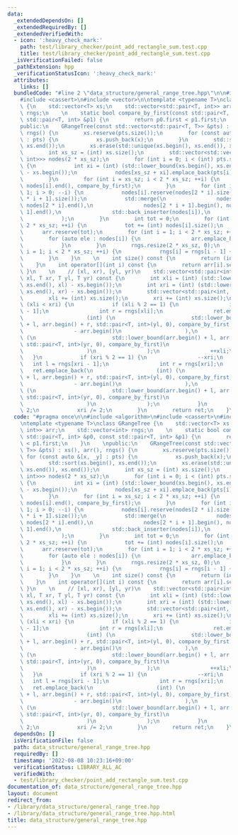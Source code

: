 ```yaml
---
data:
  _extendedDependsOn: []
  _extendedRequiredBy: []
  _extendedVerifiedWith:
  - icon: ':heavy_check_mark:'
    path: test/library_checker/point_add_rectangle_sum.test.cpp
    title: test/library_checker/point_add_rectangle_sum.test.cpp
  _isVerificationFailed: false
  _pathExtension: hpp
  _verificationStatusIcon: ':heavy_check_mark:'
  attributes:
    links: []
  bundledCode: "#line 2 \"data_structure/general_range_tree.hpp\"\n\n#include <algorithm>\n\
    #include <cassert>\n#include <vector>\n\ntemplate <typename T>\nclass GRangeTree\
    \ {\n    std::vector<T> xs;\n    std::vector<std::pair<T, int>> arr;\n    std::vector<int>\
    \ rngs;\n    \n    static bool compare_by_first(const std::pair<T, int> &p0, const\
    \ std::pair<T, int> &p1) {\n        return p0.first < p1.first;\n    }\n    \n\
    public:\n    GRangeTree(const std::vector<std::pair<T, T>> &pts) : xs(), arr(),\
    \ rngs() {\n        xs.reserve(pts.size());\n        for (const auto &[x, _y]\
    \ : pts) {\n            xs.push_back(x);\n        }\n        std::sort(xs.begin(),\
    \ xs.end());\n        xs.erase(std::unique(xs.begin(), xs.end()), xs.end());\n\
    \        int xs_sz = (int) xs.size();\n        std::vector<std::vector<std::pair<T,\
    \ int>>> nodes(2 * xs_sz);\n        for (int i = 0; i < (int) pts.size(); ++i)\
    \ {\n            int xi = (int) (std::lower_bound(xs.begin(), xs.end(), pts[i].first)\
    \ - xs.begin());\n            nodes[xs_sz + xi].emplace_back(pts[i].second, i);\n\
    \        }\n        for (int i = xs_sz; i < 2 * xs_sz; ++i) {\n            std::sort(nodes[i].begin(),\
    \ nodes[i].end(), compare_by_first);\n        }\n        for (int i = xs_sz -\
    \ 1; i > 0; --i) {\n            nodes[i].reserve(nodes[2 * i].size() + nodes[2\
    \ * i + 1].size());\n            std::merge(\n                nodes[2 * i].begin(),\
    \ nodes[2 * i].end(),\n                nodes[2 * i + 1].begin(), nodes[2 * i +\
    \ 1].end(),\n                std::back_inserter(nodes[i]),\n                compare_by_first\n\
    \            );\n        }\n        int tot = 0;\n        for (int i = 1; i <\
    \ 2 * xs_sz; ++i) {\n            tot += (int) nodes[i].size();\n        }\n  \
    \      arr.reserve(tot);\n        for (int i = 1; i < 2 * xs_sz; ++i) {\n    \
    \        for (auto ele : nodes[i]) {\n                arr.emplace_back(ele);\n\
    \            }\n        }\n        rngs.resize(2 * xs_sz, 0);\n        for (int\
    \ i = 1; i < 2 * xs_sz; ++i) {\n            rngs[i] = rngs[i - 1] + (int) nodes[i].size();\n\
    \        }\n    }\n    \n    int size() const {\n        return (int) arr.size();\n\
    \    }\n    int operator[](int i) const {\n        return arr[i].second;\n   \
    \ }\n    \n    // [xl, xr), [yl, yr)\n    std::vector<std::pair<int, int>> rectangle(T\
    \ xl, T xr, T yl, T yr) const {\n        int xli = (int) (std::lower_bound(xs.begin(),\
    \ xs.end(), xl) - xs.begin());\n        int xri = (int) (std::lower_bound(xs.begin(),\
    \ xs.end(), xr) - xs.begin());\n        std::vector<std::pair<int, int>> ret;\n\
    \        xli += (int) xs.size();\n        xri += (int) xs.size();\n        while\
    \ (xli < xri) {\n            if (xli % 2 == 1) {\n                int l = rngs[xli\
    \ - 1];\n                int r = rngs[xli];\n                ret.emplace_back(\n\
    \                    (int) (\n                        std::lower_bound(arr.begin()\
    \ + l, arr.begin() + r, std::pair<T, int>(yl, 0), compare_by_first)\n        \
    \                - arr.begin()\n                    ),\n                    (int)\
    \ (\n                        std::lower_bound(arr.begin() + l, arr.begin() + r,\
    \ std::pair<T, int>(yr, 0), compare_by_first)\n                        - arr.begin()\n\
    \                    )\n                );\n                ++xli;\n         \
    \   }\n            if (xri % 2 == 1) {\n                --xri;\n             \
    \   int l = rngs[xri - 1];\n                int r = rngs[xri];\n             \
    \   ret.emplace_back(\n                    (int) (\n                        std::lower_bound(arr.begin()\
    \ + l, arr.begin() + r, std::pair<T, int>(yl, 0), compare_by_first)\n        \
    \                - arr.begin()\n                    ),\n                    (int)\
    \ (\n                        std::lower_bound(arr.begin() + l, arr.begin() + r,\
    \ std::pair<T, int>(yr, 0), compare_by_first)\n                        - arr.begin()\n\
    \                    )\n                );\n            }\n            xli /=\
    \ 2;\n            xri /= 2;\n        }\n        return ret;\n    }\n};\n"
  code: "#pragma once\n\n#include <algorithm>\n#include <cassert>\n#include <vector>\n\
    \ntemplate <typename T>\nclass GRangeTree {\n    std::vector<T> xs;\n    std::vector<std::pair<T,\
    \ int>> arr;\n    std::vector<int> rngs;\n    \n    static bool compare_by_first(const\
    \ std::pair<T, int> &p0, const std::pair<T, int> &p1) {\n        return p0.first\
    \ < p1.first;\n    }\n    \npublic:\n    GRangeTree(const std::vector<std::pair<T,\
    \ T>> &pts) : xs(), arr(), rngs() {\n        xs.reserve(pts.size());\n       \
    \ for (const auto &[x, _y] : pts) {\n            xs.push_back(x);\n        }\n\
    \        std::sort(xs.begin(), xs.end());\n        xs.erase(std::unique(xs.begin(),\
    \ xs.end()), xs.end());\n        int xs_sz = (int) xs.size();\n        std::vector<std::vector<std::pair<T,\
    \ int>>> nodes(2 * xs_sz);\n        for (int i = 0; i < (int) pts.size(); ++i)\
    \ {\n            int xi = (int) (std::lower_bound(xs.begin(), xs.end(), pts[i].first)\
    \ - xs.begin());\n            nodes[xs_sz + xi].emplace_back(pts[i].second, i);\n\
    \        }\n        for (int i = xs_sz; i < 2 * xs_sz; ++i) {\n            std::sort(nodes[i].begin(),\
    \ nodes[i].end(), compare_by_first);\n        }\n        for (int i = xs_sz -\
    \ 1; i > 0; --i) {\n            nodes[i].reserve(nodes[2 * i].size() + nodes[2\
    \ * i + 1].size());\n            std::merge(\n                nodes[2 * i].begin(),\
    \ nodes[2 * i].end(),\n                nodes[2 * i + 1].begin(), nodes[2 * i +\
    \ 1].end(),\n                std::back_inserter(nodes[i]),\n                compare_by_first\n\
    \            );\n        }\n        int tot = 0;\n        for (int i = 1; i <\
    \ 2 * xs_sz; ++i) {\n            tot += (int) nodes[i].size();\n        }\n  \
    \      arr.reserve(tot);\n        for (int i = 1; i < 2 * xs_sz; ++i) {\n    \
    \        for (auto ele : nodes[i]) {\n                arr.emplace_back(ele);\n\
    \            }\n        }\n        rngs.resize(2 * xs_sz, 0);\n        for (int\
    \ i = 1; i < 2 * xs_sz; ++i) {\n            rngs[i] = rngs[i - 1] + (int) nodes[i].size();\n\
    \        }\n    }\n    \n    int size() const {\n        return (int) arr.size();\n\
    \    }\n    int operator[](int i) const {\n        return arr[i].second;\n   \
    \ }\n    \n    // [xl, xr), [yl, yr)\n    std::vector<std::pair<int, int>> rectangle(T\
    \ xl, T xr, T yl, T yr) const {\n        int xli = (int) (std::lower_bound(xs.begin(),\
    \ xs.end(), xl) - xs.begin());\n        int xri = (int) (std::lower_bound(xs.begin(),\
    \ xs.end(), xr) - xs.begin());\n        std::vector<std::pair<int, int>> ret;\n\
    \        xli += (int) xs.size();\n        xri += (int) xs.size();\n        while\
    \ (xli < xri) {\n            if (xli % 2 == 1) {\n                int l = rngs[xli\
    \ - 1];\n                int r = rngs[xli];\n                ret.emplace_back(\n\
    \                    (int) (\n                        std::lower_bound(arr.begin()\
    \ + l, arr.begin() + r, std::pair<T, int>(yl, 0), compare_by_first)\n        \
    \                - arr.begin()\n                    ),\n                    (int)\
    \ (\n                        std::lower_bound(arr.begin() + l, arr.begin() + r,\
    \ std::pair<T, int>(yr, 0), compare_by_first)\n                        - arr.begin()\n\
    \                    )\n                );\n                ++xli;\n         \
    \   }\n            if (xri % 2 == 1) {\n                --xri;\n             \
    \   int l = rngs[xri - 1];\n                int r = rngs[xri];\n             \
    \   ret.emplace_back(\n                    (int) (\n                        std::lower_bound(arr.begin()\
    \ + l, arr.begin() + r, std::pair<T, int>(yl, 0), compare_by_first)\n        \
    \                - arr.begin()\n                    ),\n                    (int)\
    \ (\n                        std::lower_bound(arr.begin() + l, arr.begin() + r,\
    \ std::pair<T, int>(yr, 0), compare_by_first)\n                        - arr.begin()\n\
    \                    )\n                );\n            }\n            xli /=\
    \ 2;\n            xri /= 2;\n        }\n        return ret;\n    }\n};"
  dependsOn: []
  isVerificationFile: false
  path: data_structure/general_range_tree.hpp
  requiredBy: []
  timestamp: '2022-08-08 10:23:16+09:00'
  verificationStatus: LIBRARY_ALL_AC
  verifiedWith:
  - test/library_checker/point_add_rectangle_sum.test.cpp
documentation_of: data_structure/general_range_tree.hpp
layout: document
redirect_from:
- /library/data_structure/general_range_tree.hpp
- /library/data_structure/general_range_tree.hpp.html
title: data_structure/general_range_tree.hpp
---
```

